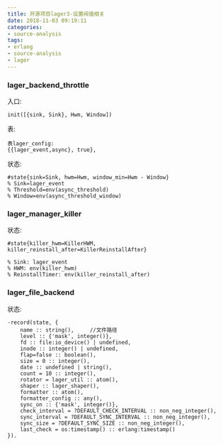 ```yaml
---
title: 开源项目lager3-设置阀值相关
date: 2018-11-03 09:19:11
categories:
- source-analysis
tags:
- erlang
- source-analysis
- lager
---
```


### lager_backend_throttle

入口:

    init([{sink, Sink}, Hwm, Window])

表:

    表lager_config:
    {{lager_event,async}, true},

状态:

    #state{sink=Sink, hwm=Hwm, window_min=Hwm - Window}
    % Sink=lager_event
    % Threshold=env(async_threshold)
    % Window=env(async_threshold_window)

<!--more-->

### lager_manager_killer

状态:

    #state{killer_hwm=KillerHWM, killer_reinstall_after=KillerReinstallAfter}
    
    % Sink: lager_event
    % HWM: env(killer_hwm)
    % ReinstallTimer: env(killer_reinstall_after)


### lager_file_backend

状态:

    -record(state, {
        name :: string(),     //文件路径
        level :: {'mask', integer()},
        fd :: file:io_device() | undefined,
        inode :: integer() | undefined,
        flap=false :: boolean(),
        size = 0 :: integer(),
        date :: undefined | string(),
        count = 10 :: integer(),
        rotator = lager_util :: atom(),
        shaper :: lager_shaper(),
        formatter :: atom(),
        formatter_config :: any(),
        sync_on :: {'mask', integer()},
        check_interval = ?DEFAULT_CHECK_INTERVAL :: non_neg_integer(),
        sync_interval = ?DEFAULT_SYNC_INTERVAL :: non_neg_integer(),
        sync_size = ?DEFAULT_SYNC_SIZE :: non_neg_integer(),
        last_check = os:timestamp() :: erlang:timestamp()
    }).



